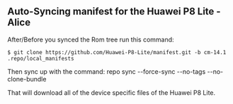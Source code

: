 ## Auto-Syncing manifest for the Huawei P8 Lite - Alice

After/Before you synced the Rom tree run this command:

    $ git clone https://github.com/Huawei-P8-Lite/manifest.git -b cm-14.1 .repo/local_manifests

Then sync up with the command: repo sync --force-sync --no-tags --no-clone-bundle

That will download all of the device specific files of the Huawei P8 Lite.

